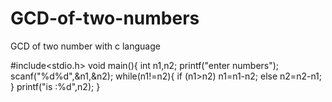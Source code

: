 # GCD-of-two-numbers
GCD of two number with c language

#include<stdio.h>
void main(){
    int n1,n2;
    printf("enter numbers");
    scanf("%d%d",&n1,&n2);
    while(n1!=n2){
        if (n1>n2)
        n1=n1-n2;
        else
        n2=n2-n1;
    }
    printf("is :%d",n2);
}
